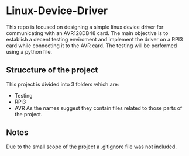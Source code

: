 # Linux-Device-Driver

This repo is focused on designing a simple linux device driver for communicating with an AVR128DB48 card. The main objective is to establish a decent testing enviroment and implement the driver on a RPI3 card while connecting it to the AVR card. The testing will be performed using a python file.

## Struccture of the project
This project is divided into 3 folders which are:
* Testing
* RPi3
* AVR
As the names suggest they contain files related to those parts of the project.

## Notes
Due to the small scope of the project a .gitignore file was not included.
